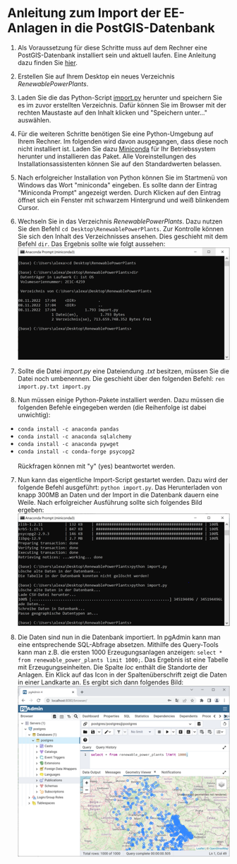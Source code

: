# Anleitung zum Import der EE-Anlagen in die PostGIS-Datenbank

1. Als Voraussetzung für diese Schritte muss auf dem Rechner eine PostGIS-Datenbank installiert sein und aktuell laufen. Eine Anleitung dazu finden Sie [hier](https://github.com/LosWochos76/wbh_addons/blob/main/IuK/DockerInstallation/README.md).

2. Erstellen Sie auf Ihrem Desktop ein neues Verzeichnis *RenewablePowerPlants*.

3. Laden Sie die das Python-Script [import.py](https://raw.githubusercontent.com/LosWochos76/wbh_addons/main/IuK/RenewablePowerPlants/import.py) herunter und speichern Sie es im zuvor erstellten Verzeichnis. Dafür können Sie im Browser mit der rechten Maustaste auf den Inhalt klicken und "Speichern unter..." auswählen.

2. Für die weiteren Schritte benötigen Sie eine Python-Umgebung auf Ihrem Rechner. Im folgenden wird davon ausgegangen, dass diese noch nicht installiert ist. Laden Sie dazu [Miniconda](https://docs.conda.io/en/latest/miniconda.html) für Ihr Betriebssystem herunter und installieren das Paket. Alle Voreinstellungen des Installationsassistenten können Sie auf den Standardwerten belassen.

3. Nach erfolgreicher Installation von Python können Sie im Startmenü von Windows das Wort "miniconda" eingeben. Es sollte dann der Eintrag "Miniconda Prompt" angezeigt werden. Durch Klicken auf den Eintrag öffnet sich ein Fenster mit schwarzem Hintergrund und weiß blinkendem Cursor.

4. Wechseln Sie in das Verzeichnis *RenewablePowerPlants*. Dazu nutzen Sie den Befehl ```cd Desktop\RenewablePowerPlants```. Zur Kontrolle können Sie sich den Inhalt des Verzeichnisses ansehen. Dies geschieht mit dem Befehl ```dir```. Das Ergebnis sollte wie folgt aussehen: <br> ![Konsole](./1-konsole.png)

5. Sollte die Datei *import.py* eine Dateiendung *.txt* besitzen, müssen Sie die Datei noch umbenennen. Die geschieht über den folgenden Befehl: ```ren import.py.txt import.py```

6. Nun müssen einige Python-Pakete installiert werden. Dazu müssen die folgenden Befehle eingegeben werden (die Reihenfolge ist dabei unwichtig):
- ```conda install -c anaconda pandas```
- ```conda install -c anaconda sqlalchemy```
- ```conda install -c anaconda pywget```
- ```conda install -c conda-forge psycopg2```<br><br>
Rückfragen können mit "y" (yes) beantwortet werden.

7. Nun kann das eigentliche Import-Script gestartet werden. Dazu wird der folgende Befehl ausgeführt: ```python import.py```. Das Herunterladen von knapp 300MB an Daten und der Import in die Datenbank dauern eine Weile. Nach erfolgreicher Ausführung sollte sich folgendes Bild ergeben: <br> ![Miniconda](./2-miniconda.png)

8. Die Daten sind nun in die Datenbank importiert. In pgAdmin kann man eine entsprechende SQL-Abfrage absetzen. Mithilfe des Query-Tools kann man z.B. die ersten 1000 Erzeugungsanlagen anzeigen: ```select * from renewable_power_plants limit 1000;```. Das Ergebnis ist eine Tabelle mit Erzeugungseinheiten. Die Spalte *loc* enthält die Standorte der Anlagen. Ein Klick auf das Icon in der Spaltenüberschrift zeigt die Daten in einer Landkarte an. Es ergibt sich dann folgendes Bild: ![pgAdmin](3-pgadmin.png)